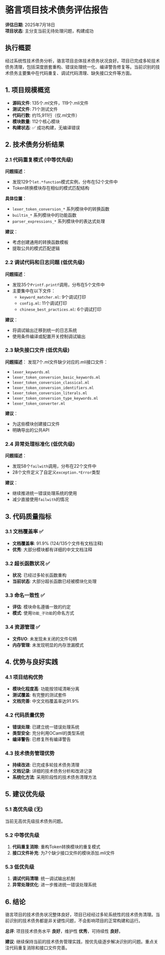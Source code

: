 # 骆言项目技术债务评估报告

**评估日期**: 2025年7月18日  
**项目状态**: 主分支当前无待处理问题，构建成功

## 执行概要

经过系统性技术债务分析，骆言项目总体技术债务状况良好。项目已完成多轮技术债务清理，包括深度嵌套重构、错误处理统一化、编译警告修复等。当前识别的技术债务主要集中在代码重复、调试代码清理、缺失接口文件等方面。

## 1. 项目规模概览

- **源码文件**: 135个.ml文件，119个.mli文件
- **测试文件**: 71个测试文件
- **代码行数**: 约15,911行（仅.ml文件）
- **模块数量**: 112个核心模块
- **构建状态**: ✅ 成功构建，无编译错误

## 2. 技术债务分析结果

### 2.1 代码重复模式 (中等优先级)

**问题描述**：
- 发现129个`let.*function`模式实例，分布在52个文件中
- Token转换模块存在相似的模式匹配结构

**具体位置**：
- `lexer_token_conversion_*` 系列模块中的转换函数
- `builtin_*` 系列模块中的功能函数  
- `parser_expressions_*` 系列模块中的表达式处理

**建议**：
- 考虑创建通用的转换函数模板
- 提取公共的模式匹配逻辑

### 2.2 调试代码和日志问题 (低优先级)

**问题描述**：
- 发现35个`Printf.printf`调用，分布在5个文件中
- 主要集中在以下文件：
  - `keyword_matcher.ml`: 9个调试打印
  - `config.ml`: 11个调试打印
  - `chinese_best_practices.ml`: 6个调试打印

**建议**：
- 将调试输出迁移到统一的日志系统
- 使用条件编译或配置开关控制调试输出

### 2.3 缺失接口文件 (低优先级)

**问题描述**：
发现7个.ml文件缺少对应的.mli接口文件：
- `lexer_keywords.ml`
- `lexer_token_conversion_basic_keywords.ml`
- `lexer_token_conversion_classical.ml`
- `lexer_token_conversion_identifiers.ml`
- `lexer_token_conversion_literals.ml`
- `lexer_token_conversion_type_keywords.ml`
- `lexer_token_converter.ml`

**建议**：
- 为这些模块创建接口文件
- 明确导出的公共API

### 2.4 异常处理标准化 (低优先级)

**问题描述**：
- 发现58个`failwith`调用，分布在22个文件中
- 28个文件定义了自定义`exception.*Error`类型

**建议**：
- 继续推进统一错误处理系统的使用
- 减少直接使用`failwith`的情况

## 3. 代码质量指标

### 3.1 文档覆盖率 ✅
- **文档覆盖率**: 91.9% (124/135个文件有文档注释)
- **优秀**: 大部分模块都有详细的中文文档注释

### 3.2 超长函数状况 ✅
- **状况**: 已经过多轮长函数重构
- **当前状态**: 大部分超长函数已经被模块化处理

### 3.3 命名一致性 ✅
- **评估**: 模块命名遵循一致的约定
- **模式**: 使用`功能_子功能`的命名方式

### 3.4 资源管理 ✅
- **文件I/O**: 未发现未关闭的文件句柄
- **内存管理**: 未发现明显的内存泄漏模式

## 4. 优势与良好实践

### 4.1 项目结构优势
- **模块化程度高**: 功能按领域清晰分离
- **测试覆盖**: 有完整的测试套件
- **文档完善**: 中文文档覆盖率达91.9%

### 4.2 代码质量优势
- **错误处理**: 已建立统一错误处理系统
- **类型安全**: 充分利用OCaml的类型系统
- **编译警告**: 已修复所有编译警告

### 4.3 技术债务管理优势
- **持续改进**: 已完成多轮技术债务清理
- **文档记录**: 详细的技术债务分析和改进记录
- **系统化方法**: 采用阶段性的技术债务清理方法

## 5. 建议优先级

### 5.1 高优先级 (无)
当前无高优先级技术债务问题。

### 5.2 中等优先级
1. **代码重复消除**: 重构Token转换模块的重复模式
2. **接口文件补充**: 为7个缺少接口文件的模块添加.mli文件

### 5.3 低优先级
1. **调试代码清理**: 统一调试输出机制
2. **异常处理优化**: 进一步推进统一错误处理系统

## 6. 结论

骆言项目的技术债务状况整体良好，项目已经经过多轮系统性的技术债务清理。当前识别的技术债务都是非关键性问题，不会影响项目的正常构建和运行。

**总评**: 项目技术债务水平 **良好**，维护性 **优秀**，可持续性 **良好**。

**建议**: 继续保持当前的技术债务管理实践，按优先级逐步解决识别的问题。重点关注代码重复消除和接口文件完善。